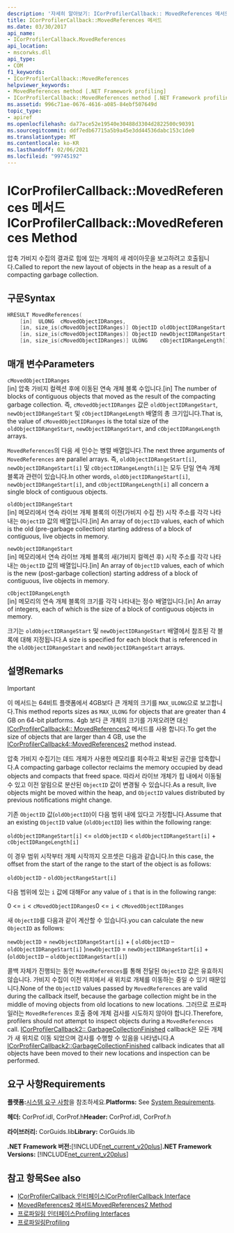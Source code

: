 ```yaml
---
description: '자세히 알아보기: ICorProfilerCallback:: MovedReferences 메서드'
title: ICorProfilerCallback::MovedReferences 메서드
ms.date: 03/30/2017
api_name:
- ICorProfilerCallback.MovedReferences
api_location:
- mscorwks.dll
api_type:
- COM
f1_keywords:
- ICorProfilerCallback::MovedReferences
helpviewer_keywords:
- MovedReferences method [.NET Framework profiling]
- ICorProfilerCallback::MovedReferences method [.NET Framework profiling]
ms.assetid: 996c71ae-0676-4616-a085-84ebf507649d
topic_type:
- apiref
ms.openlocfilehash: da77ace52e19540e30488d3304d2822500c90391
ms.sourcegitcommit: ddf7edb67715a5b9a45e3dd44536dabc153c1de0
ms.translationtype: MT
ms.contentlocale: ko-KR
ms.lasthandoff: 02/06/2021
ms.locfileid: "99745192"
---
```

# <a name="icorprofilercallbackmovedreferences-method"></a><span data-ttu-id="fea98-103">ICorProfilerCallback::MovedReferences 메서드</span><span class="sxs-lookup"><span data-stu-id="fea98-103">ICorProfilerCallback::MovedReferences Method</span></span>

<span data-ttu-id="fea98-104">압축 가비지 수집의 결과로 힙에 있는 개체의 새 레이아웃을 보고하려고 호출됩니다.</span><span class="sxs-lookup"><span data-stu-id="fea98-104">Called to report the new layout of objects in the heap as a result of a compacting garbage collection.</span></span>  
  
## <a name="syntax"></a><span data-ttu-id="fea98-105">구문</span><span class="sxs-lookup"><span data-stu-id="fea98-105">Syntax</span></span>  
  
```cpp  
HRESULT MovedReferences(  
    [in]  ULONG  cMovedObjectIDRanges,  
    [in, size_is(cMovedObjectIDRanges)] ObjectID oldObjectIDRangeStart[] ,  
    [in, size_is(cMovedObjectIDRanges)] ObjectID newObjectIDRangeStart[] ,  
    [in, size_is(cMovedObjectIDRanges)] ULONG    cObjectIDRangeLength[] );  
```  
  
## <a name="parameters"></a><span data-ttu-id="fea98-106">매개 변수</span><span class="sxs-lookup"><span data-stu-id="fea98-106">Parameters</span></span>  

 `cMovedObjectIDRanges`  
 <span data-ttu-id="fea98-107">[in] 압축 가비지 컬렉션 후에 이동된 연속 개체 블록 수입니다.</span><span class="sxs-lookup"><span data-stu-id="fea98-107">[in] The number of blocks of contiguous objects that moved as the result of the compacting garbage collection.</span></span> <span data-ttu-id="fea98-108">즉, `cMovedObjectIDRanges` 값은 `oldObjectIDRangeStart`, `newObjectIDRangeStart` 및 `cObjectIDRangeLength` 배열의 총 크기입니다.</span><span class="sxs-lookup"><span data-stu-id="fea98-108">That is, the value of `cMovedObjectIDRanges` is the total size of the `oldObjectIDRangeStart`, `newObjectIDRangeStart`, and `cObjectIDRangeLength` arrays.</span></span>  
  
 <span data-ttu-id="fea98-109">`MovedReferences`의 다음 세 인수는 병렬 배열입니다.</span><span class="sxs-lookup"><span data-stu-id="fea98-109">The next three arguments of `MovedReferences` are parallel arrays.</span></span> <span data-ttu-id="fea98-110">즉, `oldObjectIDRangeStart[i]`, `newObjectIDRangeStart[i]` 및 `cObjectIDRangeLength[i]`는 모두 단일 연속 개체 블록과 관련이 있습니다.</span><span class="sxs-lookup"><span data-stu-id="fea98-110">In other words, `oldObjectIDRangeStart[i]`, `newObjectIDRangeStart[i]`, and `cObjectIDRangeLength[i]` all concern a single block of contiguous objects.</span></span>  
  
 `oldObjectIDRangeStart`  
 <span data-ttu-id="fea98-111">[in] 메모리에서 연속 라이브 개체 블록의 이전(가비지 수집 전) 시작 주소를 각각 나타내는 `ObjectID` 값의 배열입니다.</span><span class="sxs-lookup"><span data-stu-id="fea98-111">[in] An array of `ObjectID` values, each of which is the old (pre-garbage collection) starting address of a block of contiguous, live objects in memory.</span></span>  
  
 `newObjectIDRangeStart`  
 <span data-ttu-id="fea98-112">[in] 메모리에서 연속 라이브 개체 블록의 새(가비지 컬렉션 후) 시작 주소를 각각 나타내는 `ObjectID` 값의 배열입니다.</span><span class="sxs-lookup"><span data-stu-id="fea98-112">[in] An array of `ObjectID` values, each of which is the new (post-garbage collection) starting address of a block of contiguous, live objects in memory.</span></span>  
  
 `cObjectIDRangeLength`  
 <span data-ttu-id="fea98-113">[in] 메모리의 연속 개체 블록의 크기를 각각 나타내는 정수 배열입니다.</span><span class="sxs-lookup"><span data-stu-id="fea98-113">[in] An array of integers, each of which is the size of a block of contiguous objects in memory.</span></span>  
  
 <span data-ttu-id="fea98-114">크기는 `oldObjectIDRangeStart` 및 `newObjectIDRangeStart` 배열에서 참조된 각 블록에 대해 지정됩니다.</span><span class="sxs-lookup"><span data-stu-id="fea98-114">A size is specified for each block that is referenced in the `oldObjectIDRangeStart` and `newObjectIDRangeStart` arrays.</span></span>  
  
## <a name="remarks"></a><span data-ttu-id="fea98-115">설명</span><span class="sxs-lookup"><span data-stu-id="fea98-115">Remarks</span></span>  
  
> [!IMPORTANT]
> <span data-ttu-id="fea98-116">이 메서드는 64비트 플랫폼에서 4GB보다 큰 개체의 크기를 `MAX_ULONG`으로 보고합니다.</span><span class="sxs-lookup"><span data-stu-id="fea98-116">This method reports sizes as `MAX_ULONG` for objects that are greater than 4 GB on 64-bit platforms.</span></span> <span data-ttu-id="fea98-117">4gb 보다 큰 개체의 크기를 가져오려면 대신 [ICorProfilerCallback4:: MovedReferences2](icorprofilercallback4-movedreferences2-method.md) 메서드를 사용 합니다.</span><span class="sxs-lookup"><span data-stu-id="fea98-117">To get the size of objects that are larger than 4 GB, use the [ICorProfilerCallback4::MovedReferences2](icorprofilercallback4-movedreferences2-method.md) method instead.</span></span>  
  
 <span data-ttu-id="fea98-118">압축 가비지 수집기는 데드 개체가 사용한 메모리를 회수하고 확보된 공간을 압축합니다.</span><span class="sxs-lookup"><span data-stu-id="fea98-118">A compacting garbage collector reclaims the memory occupied by dead objects and compacts that freed space.</span></span> <span data-ttu-id="fea98-119">따라서 라이브 개체가 힙 내에서 이동될 수 있고 이전 알림으로 분산된 `ObjectID` 값이 변경될 수 있습니다.</span><span class="sxs-lookup"><span data-stu-id="fea98-119">As a result, live objects might be moved within the heap, and `ObjectID` values distributed by previous notifications might change.</span></span>  
  
 <span data-ttu-id="fea98-120">기존 `ObjectID` 값(`oldObjectID`)이 다음 범위 내에 있다고 가정합니다.</span><span class="sxs-lookup"><span data-stu-id="fea98-120">Assume that an existing `ObjectID` value (`oldObjectID`) lies within the following range:</span></span>  
  
 `oldObjectIDRangeStart[i]` <= `oldObjectID` < `oldObjectIDRangeStart[i]` + `cObjectIDRangeLength[i]`  
  
 <span data-ttu-id="fea98-121">이 경우 범위 시작부터 개체 시작까지 오프셋은 다음과 같습니다.</span><span class="sxs-lookup"><span data-stu-id="fea98-121">In this case, the offset from the start of the range to the start of the object is as follows:</span></span>  
  
 `oldObjectID` - `oldObjectRangeStart[i]`  
  
 <span data-ttu-id="fea98-122">다음 범위에 있는 `i` 값에 대해</span><span class="sxs-lookup"><span data-stu-id="fea98-122">For any value of `i` that is in the following range:</span></span>  
  
 <span data-ttu-id="fea98-123">0 <= `i` < `cMovedObjectIDRanges`</span><span class="sxs-lookup"><span data-stu-id="fea98-123">0 <= `i` < `cMovedObjectIDRanges`</span></span>  
  
 <span data-ttu-id="fea98-124">새 `ObjectID`를 다음과 같이 계산할 수 있습니다.</span><span class="sxs-lookup"><span data-stu-id="fea98-124">you can calculate the new `ObjectID` as follows:</span></span>  
  
 <span data-ttu-id="fea98-125">`newObjectID` = `newObjectIDRangeStart[i]` + ( `oldObjectID` – `oldObjectIDRangeStart[i]` )</span><span class="sxs-lookup"><span data-stu-id="fea98-125">`newObjectID` = `newObjectIDRangeStart[i]` + (`oldObjectID` – `oldObjectIDRangeStart[i]`)</span></span>  
  
 <span data-ttu-id="fea98-126">콜백 자체가 진행되는 동안 `MovedReferences`를 통해 전달된 `ObjectID` 값은 유효하지 않습니다. 가비지 수집이 이전 위치에서 새 위치로 개체를 이동하는 중일 수 있기 때문입니다.</span><span class="sxs-lookup"><span data-stu-id="fea98-126">None of the `ObjectID` values passed by `MovedReferences` are valid during the callback itself, because the garbage collection might be in the middle of moving objects from old locations to new locations.</span></span> <span data-ttu-id="fea98-127">그러므로 프로파일러는 `MovedReferences` 호출 중에 개체 검사를 시도하지 않아야 합니다.</span><span class="sxs-lookup"><span data-stu-id="fea98-127">Therefore, profilers should not attempt to inspect objects during a `MovedReferences` call.</span></span> <span data-ttu-id="fea98-128">[ICorProfilerCallback2:: GarbageCollectionFinished](icorprofilercallback2-garbagecollectionfinished-method.md) callback은 모든 개체가 새 위치로 이동 되었으며 검사를 수행할 수 있음을 나타냅니다.</span><span class="sxs-lookup"><span data-stu-id="fea98-128">A [ICorProfilerCallback2::GarbageCollectionFinished](icorprofilercallback2-garbagecollectionfinished-method.md) callback indicates that all objects have been moved to their new locations and inspection can be performed.</span></span>  
  
## <a name="requirements"></a><span data-ttu-id="fea98-129">요구 사항</span><span class="sxs-lookup"><span data-stu-id="fea98-129">Requirements</span></span>  

 <span data-ttu-id="fea98-130">**플랫폼:**[시스템 요구 사항](../../get-started/system-requirements.md)을 참조하세요.</span><span class="sxs-lookup"><span data-stu-id="fea98-130">**Platforms:** See [System Requirements](../../get-started/system-requirements.md).</span></span>  
  
 <span data-ttu-id="fea98-131">**헤더:** CorProf.idl, CorProf.h</span><span class="sxs-lookup"><span data-stu-id="fea98-131">**Header:** CorProf.idl, CorProf.h</span></span>  
  
 <span data-ttu-id="fea98-132">**라이브러리:** CorGuids.lib</span><span class="sxs-lookup"><span data-stu-id="fea98-132">**Library:** CorGuids.lib</span></span>  
  
 <span data-ttu-id="fea98-133">**.NET Framework 버전:**[!INCLUDE[net_current_v20plus](../../../../includes/net-current-v20plus-md.md)]</span><span class="sxs-lookup"><span data-stu-id="fea98-133">**.NET Framework Versions:** [!INCLUDE[net_current_v20plus](../../../../includes/net-current-v20plus-md.md)]</span></span>  
  
## <a name="see-also"></a><span data-ttu-id="fea98-134">참고 항목</span><span class="sxs-lookup"><span data-stu-id="fea98-134">See also</span></span>

- [<span data-ttu-id="fea98-135">ICorProfilerCallback 인터페이스</span><span class="sxs-lookup"><span data-stu-id="fea98-135">ICorProfilerCallback Interface</span></span>](icorprofilercallback-interface.md)
- [<span data-ttu-id="fea98-136">MovedReferences2 메서드</span><span class="sxs-lookup"><span data-stu-id="fea98-136">MovedReferences2 Method</span></span>](icorprofilercallback4-movedreferences2-method.md)
- [<span data-ttu-id="fea98-137">프로파일링 인터페이스</span><span class="sxs-lookup"><span data-stu-id="fea98-137">Profiling Interfaces</span></span>](profiling-interfaces.md)
- [<span data-ttu-id="fea98-138">프로파일링</span><span class="sxs-lookup"><span data-stu-id="fea98-138">Profiling</span></span>](index.md)
